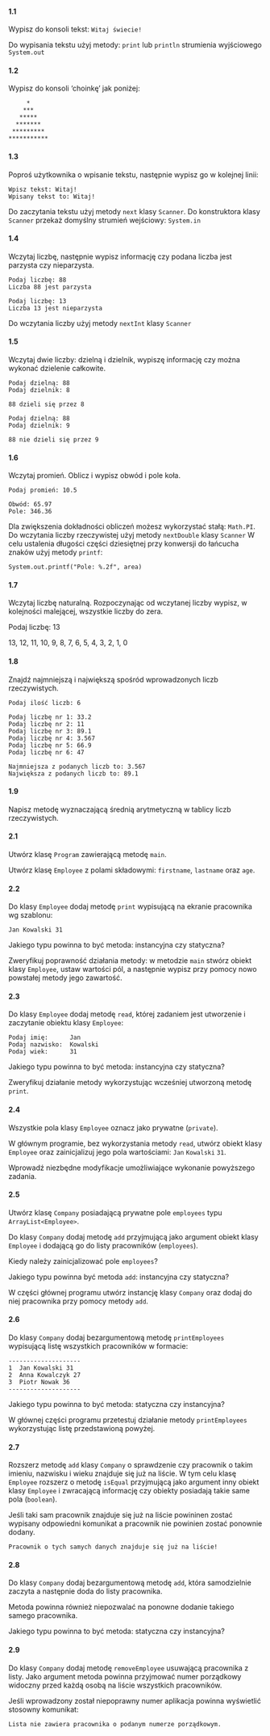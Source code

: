 #### 1.1

Wypisz do konsoli tekst: `Witaj świecie!`

Do wypisania tekstu użyj metody: `print` lub `println` strumienia wyjściowego `System.out`

#### 1.2

Wypisz do konsoli ‘choinkę’ jak poniżej:
```
     *
    ***
   *****
  *******
 *********
***********
```

#### 1.3

Poproś użytkownika o wpisanie tekstu, następnie wypisz go w kolejnej linii:

```
Wpisz tekst: Witaj!
Wpisany tekst to: Witaj!
```
Do zaczytania tekstu użyj metody `next` klasy `Scanner`. Do konstruktora klasy `Scanner` przekaż domyślny strumień wejściowy: `System.in`

#### 1.4

Wczytaj liczbę, następnie wypisz informację czy podana liczba jest parzysta czy nieparzysta.

```
Podaj liczbę: 88
Liczba 88 jest parzysta

Podaj liczbę: 13
Liczba 13 jest nieparzysta
```

Do wczytania liczby użyj metody `nextInt` klasy `Scanner`

#### 1.5

Wczytaj dwie liczby: dzielną i dzielnik, wypiszę informację czy można wykonać dzielenie całkowite.

```
Podaj dzielną: 88
Podaj dzielnik: 8

88 dzieli się przez 8
```
```
Podaj dzielną: 88
Podaj dzielnik: 9

88 nie dzieli się przez 9
```

#### 1.6

Wczytaj promień. Oblicz i wypisz obwód i pole koła.

```
Podaj promień: 10.5

Obwód: 65.97
Pole: 346.36
```

Dla zwiększenia dokładności obliczeń możesz wykorzystać stałą: `Math.PI`.
Do wczytania liczby rzeczywistej użyj metody `nextDouble` klasy `Scanner`
W celu ustalenia długości części dziesiętnej przy konwersji do łańcucha znaków użyj metody `printf`:

`System.out.printf("Pole: %.2f", area)`

#### 1.7

Wczytaj liczbę naturalną. Rozpoczynając od wczytanej liczby wypisz, w kolejności malejącej, wszystkie liczby do zera.

Podaj liczbę: 13

13, 12, 11, 10, 9, 8, 7, 6, 5, 4, 3, 2, 1, 0

#### 1.8

Znajdź najmniejszą i największą spośród wprowadzonych liczb rzeczywistych.

```
Podaj ilość liczb: 6

Podaj liczbę nr 1: 33.2
Podaj liczbę nr 2: 11
Podaj liczbę nr 3: 89.1
Podaj liczbę nr 4: 3.567
Podaj liczbę nr 5: 66.9
Podaj liczbę nr 6: 47

Najmniejsza z podanych liczb to: 3.567
Największa z podanych liczb to: 89.1
```

#### 1.9

Napisz metodę wyznaczającą średnią arytmetyczną w tablicy liczb rzeczywistych.

#### 2.1

Utwórz klasę `Program` zawierającą metodę `main`.

Utwórz klasę `Employee` z polami składowymi: `firstname`, `lastname` oraz `age`.


#### 2.2

Do klasy `Employee` dodaj metodę `print` wypisującą na ekranie pracownika wg szablonu:

`Jan Kowalski 31`

Jakiego typu powinna to być metoda: instancyjna czy statyczna?

Zweryfikuj poprawność działania metody: w metodzie `main` stwórz obiekt klasy `Employee`,
ustaw wartości pól, a następnie wypisz przy pomocy nowo powstałej metody jego zawartość.

#### 2.3

Do klasy `Employee` dodaj metodę `read`, której zadaniem jest utworzenie i zaczytanie obiektu klasy `Employee`:

```
Podaj imię:      Jan
Podaj nazwisko:  Kowalski
Podaj wiek:      31
```

Jakiego typu powinna to być metoda: instancyjna czy statyczna?

Zweryfikuj działanie metody wykorzystując wcześniej utworzoną metodę `print`.

#### 2.4

Wszystkie pola klasy `Employee` oznacz jako prywatne (`private`).

W głównym programie, bez wykorzystania metody `read`, utwórz obiekt klasy `Employee` oraz zainicjalizuj jego pola wartościami: `Jan` `Kowalski` `31`.

Wprowadź niezbędne modyfikacje umożliwiające wykonanie powyższego zadania.


#### 2.5

Utwórz klasę `Company` posiadającą prywatne pole `employees` typu `ArrayList<Employee>`.

Do klasy `Company` dodaj metodę `add` przyjmującą jako argument obiekt klasy `Employee` i dodającą go do listy pracowników (`employees`).

Kiedy należy zainicjalizować pole `employees`?

Jakiego typu powinna być metoda `add`: instancyjna czy statyczna?


W części głównej programu utwórz instancję klasy `Company` oraz dodaj do niej pracownika przy pomocy metody `add`.


#### 2.6

Do klasy `Company` dodaj bezargumentową metodę `printEmployees` wypisującą listę wszystkich pracowników w formacie:

```
--------------------
1  Jan Kowalski 31
2  Anna Kowalczyk 27
3  Piotr Nowak 36
--------------------
```

Jakiego typu powinna to być metoda: statyczna czy instancyjna?

W głównej części programu przetestuj działanie metody `printEmployees` wykorzystując listę przedstawioną powyżej.

#### 2.7

Rozszerz metodę `add` klasy `Company` o sprawdzenie czy pracownik o takim imieniu, nazwisku i wieku znajduje się już na liście.
W tym celu klasę `Employee` rozszerz o metodę `isEqual` przyjmującą jako argument inny obiekt klasy `Employee` i zwracającą
informację czy obiekty posiadają takie same pola (`boolean`).

Jeśli taki sam pracownik znajduje się już na liście powininen zostać wypisany odpowiedni komunikat a pracownik nie powinien zostać ponownie dodany.

`Pracownik o tych samych danych znajduje się już na liście!`


#### 2.8

Do klasy `Company` dodaj bezargumentową metodę `add`, która samodzielnie zaczyta a następnie doda do listy pracownika.

Metoda powinna również niepozwalać na ponowne dodanie takiego samego pracownika.

Jakiego typu powinna to być metoda: statyczna czy instancyjna?

#### 2.9

Do klasy `Company` dodaj metodę `removeEmployee` usuwającą pracownika z listy. Jako argument metoda powinna przyjmować numer porządkowy
widoczny przed każdą osobą na liście wszystkich pracowników.

Jeśli wprowadzony został niepoprawny numer aplikacja powinna wyświetlić stosowny komunikat:

`Lista nie zawiera pracownika o podanym numerze porządkowym.`
